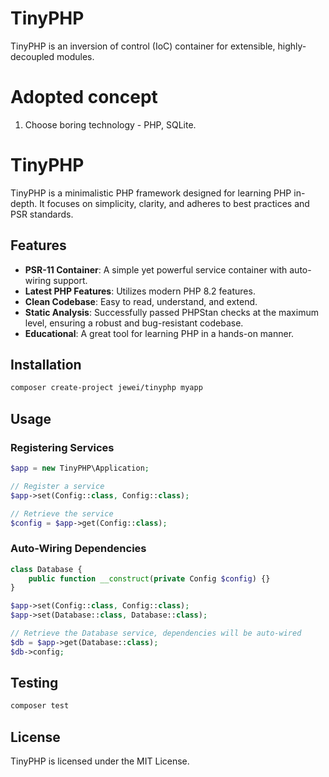 # TinyPHP

TinyPHP is an inversion of control (IoC) container for extensible, highly-decoupled modules.

# Adopted concept

1. Choose boring technology - PHP, SQLite.


# TinyPHP

TinyPHP is a minimalistic PHP framework designed for learning PHP in-depth. It focuses on simplicity, clarity, and adheres to best practices and PSR standards.

## Features

- **PSR-11 Container**: A simple yet powerful service container with auto-wiring support.
- **Latest PHP Features**: Utilizes modern PHP 8.2 features.
- **Clean Codebase**: Easy to read, understand, and extend.
- **Static Analysis**: Successfully passed PHPStan checks at the maximum level, ensuring a robust and bug-resistant codebase.
- **Educational**: A great tool for learning PHP in a hands-on manner.

## Installation

```bash
composer create-project jewei/tinyphp myapp

```

## Usage

### Registering Services

```php
$app = new TinyPHP\Application;

// Register a service
$app->set(Config::class, Config::class);

// Retrieve the service
$config = $app->get(Config::class);

```

### Auto-Wiring Dependencies

```php
class Database {
    public function __construct(private Config $config) {}
}

$app->set(Config::class, Config::class);
$app->set(Database::class, Database::class);

// Retrieve the Database service, dependencies will be auto-wired
$db = $app->get(Database::class);
$db->config;

```

## Testing

```bash
composer test

```

## License

TinyPHP is licensed under the MIT License.
